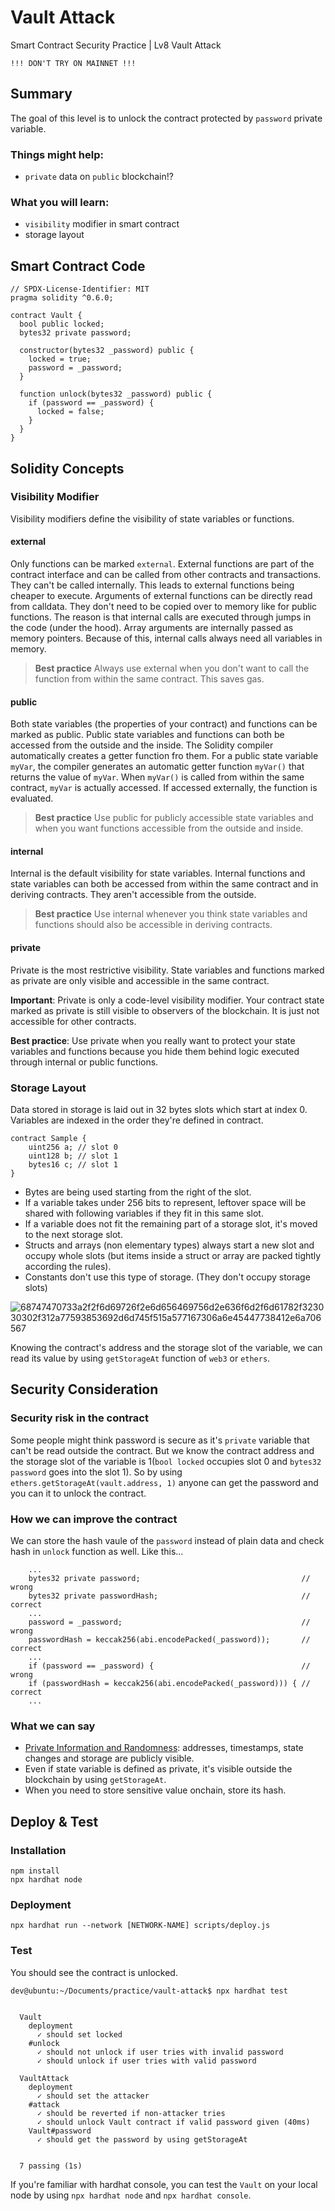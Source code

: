 # Vault Attack

Smart Contract Security Practice | Lv8 Vault Attack

```
!!! DON'T TRY ON MAINNET !!!
```

## Summary
The goal of this level is to unlock the contract protected by `password` private variable.

### Things might help:
- `private` data on `public` blockchain!?

### What you will learn:
- `visibility` modifier in smart contract
- storage layout

## Smart Contract Code
```solidity
// SPDX-License-Identifier: MIT
pragma solidity ^0.6.0;

contract Vault {
  bool public locked;
  bytes32 private password;

  constructor(bytes32 _password) public {
    locked = true;
    password = _password;
  }

  function unlock(bytes32 _password) public {
    if (password == _password) {
      locked = false;
    }
  }
}
```

## Solidity Concepts
### Visibility Modifier
Visibility modifiers define the visibility of state variables or functions.

#### external
Only functions can be marked `external`. External functions are part of the contract interface and can be called from other contracts and transactions. They can't be called internally. This leads to external functions being cheaper to execute.
Arguments of external functions can be directly read from calldata. They don't need to be copied over to memory like for public functions. The reason is that internal calls are executed through jumps in the code (under the hood). Array arguments are internally passed as memory pointers. Because of this, internal calls always need all variables in memory.

> **Best practice** Always use external when you don't want to call the function from within the same contract. This saves gas.

#### public
Both state variables (the properties of your contract) and functions can be marked as public.
Public state variables and functions can both be accessed from the outside and the inside. The Solidity compiler automatically creates a getter function fro them.
For a public state variable `myVar`, the compiler generates an automatic getter function `myVar()` that returns the value of `myVar`. When `myVar()` is called from within the same contract, `myVar` is actually accessed. If accessed externally, the function is evaluated.

> **Best practice** Use public for publicly accessible state variables and when you want functions accessible from the outside and inside.

#### internal
Internal is the default visibility for state variables.
Internal functions and state variables can both be accessed from within the same contract and in deriving contracts. They aren't accessible from the outside.
> **Best practice** Use internal whenever you think state variables and functions should also be accessible in deriving contracts.

#### private
Private is the most restrictive visibility.
State variables and functions marked as private are only visible and accessible in the same contract.

**Important**: Private is only a code-level visibility modifier. Your contract state marked as private is still visible to observers of the blockchain. It is just not accessible for other contracts.

**Best practice**: Use private when you really want to protect your state variables and functions because you hide them behind logic executed through internal or public functions.

### Storage Layout
Data stored in storage is laid out in 32 bytes slots which start at index 0. Variables are indexed in the order they're defined in contract.

```solidity
contract Sample {
    uint256 a; // slot 0
    uint128 b; // slot 1
    bytes16 c; // slot 1
}
```

- Bytes are being used starting from the right of the slot.
- If a variable takes under 256 bits to represent, leftover space will be shared with following variables if they fit in this same slot.
- If a variable does not fit the remaining part of a storage slot, it's moved to the next storage slot.
- Structs and arrays (non elementary types) always start a new slot and occupy whole slots (but items inside a struct or array are packed tightly according the rules).
- Constants don't use this type of storage. (They don't occupy storage slots)

![68747470733a2f2f6d69726f2e6d656469756d2e636f6d2f6d61782f323030302f312a77593853692d6d745f515a577167306a6e45447738412e6a706567](https://user-images.githubusercontent.com/45418310/151079805-287445e0-f644-44f8-bf2c-7739122552f3.jpg)

Knowing the contract's address and the storage slot of the variable, we can read its value by using `getStorageAt` function of `web3` or `ethers`.

## Security Consideration
### Security risk in the contract
Some people might think password is secure as it's `private` variable that can't be read outside the contract.
But we know the contract address and the storage slot of the variable is 1(`bool locked` occupies slot 0 and `bytes32 password` goes into the slot 1).
So by using `ethers.getStorageAt(vault.address, 1)` anyone can get the password and you can it to unlock the contract.

### How we can improve the contract
We can store the hash vaule of the `password` instead of plain data and check hash in `unlock` function as well. Like this...

```solidity
    ...
    bytes32 private password;                                    // wrong
    bytes32 private passwordHash;                                // correct
    ...
    password = _password;                                        // wrong
    passwordHash = keccak256(abi.encodePacked(_password));       // correct
    ...
    if (password == _password) {                                 // wrong
    if (passwordHash = keccak256(abi.encodePacked(_password))) { // correct
    ...
```

### What we can say
- [Private Information and Randomness](https://docs.soliditylang.org/en/v0.6.2/security-considerations.html#private-information-and-randomness): addresses, timestamps, state changes and storage are publicly visible.
- Even if state variable is defined as private, it's visible outside the blockchain by using `getStorageAt`.
- When you need to store sensitive value onchain, store its hash.
 
## Deploy & Test
### Installation
```console
npm install
npx hardhat node
```

### Deployment
```console
npx hardhat run --network [NETWORK-NAME] scripts/deploy.js
```

### Test
You should see the contract is unlocked.
```console
dev@ubuntu:~/Documents/practice/vault-attack$ npx hardhat test


  Vault
    deployment
      ✓ should set locked
    #unlock
      ✓ should not unlock if user tries with invalid password
      ✓ should unlock if user tries with valid password

  VaultAttack
    deployment
      ✓ should set the attacker
    #attack
      ✓ should be reverted if non-attacker tries
      ✓ should unlock Vault contract if valid password given (40ms)
    Vault#password
      ✓ should get the password by using getStorageAt


  7 passing (1s)
```

If you're familiar with hardhat console, you can test the `Vault` on your local node by using `npx hardhat node` and `npx hardhat console`.
